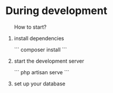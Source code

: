 <h1>During development</h1>

<ol>
How to start?
    <li>
        <p>install dependencies</p>
        ```
        composer install
        ```
    </li>
    <li>
        <p>start the development server</p>
        ```
        php artisan serve
        ```
    </li>
    <li>
        <p>set up your database</p>
    </li>
</ol>

   
